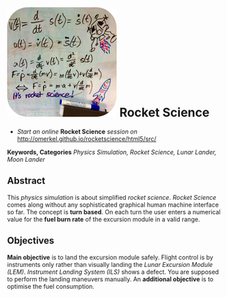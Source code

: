  ![Rocket Science Icon](/html5/src/img/icons/rocketscience256.png) Rocket Science
=============

* _Start an online_ __Rocket Science__ _session on_ http://omerkel.github.io/rocketscience/html5/src/

__Keywords, Categories__ _Physics Simulation, Rocket Science, Lunar Lander, Moon Lander_

Abstract
--------

This _physics simulation_ is about simplified _rocket science_. _Rocket Science_ comes along without any sophisticated graphical human machine interface so far. The concept is __turn based__. On each turn the user enters a numerical value for the __fuel burn rate__ of the excursion module in a valid range.

Objectives
----------

__Main objective__ is to land the excursion module safely. Flight control is by instruments only rather than visually landing the _Lunar Excursion Module (LEM)_. _Instrument Landing System (ILS)_ shows a defect. You are supposed to perform the landing maneuvers manually. An __additional objective__ is to optimise the fuel consumption.
